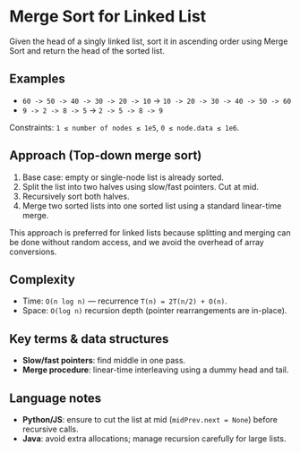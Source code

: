 # Merge Sort for Linked List

Given the head of a singly linked list, sort it in ascending order using Merge Sort and return the head of the sorted list.

## Examples
- `60 -> 50 -> 40 -> 30 -> 20 -> 10` → `10 -> 20 -> 30 -> 40 -> 50 -> 60`
- `9 -> 2 -> 8 -> 5` → `2 -> 5 -> 8 -> 9`

Constraints: `1 ≤ number of nodes ≤ 1e5`, `0 ≤ node.data ≤ 1e6`.

## Approach (Top-down merge sort)
1. Base case: empty or single-node list is already sorted.
2. Split the list into two halves using slow/fast pointers. Cut at mid.
3. Recursively sort both halves.
4. Merge two sorted lists into one sorted list using a standard linear-time merge.

This approach is preferred for linked lists because splitting and merging can be done without random access, and we avoid the overhead of array conversions.

## Complexity
- Time: `O(n log n)` — recurrence `T(n) = 2T(n/2) + O(n)`.
- Space: `O(log n)` recursion depth (pointer rearrangements are in-place).

## Key terms & data structures
- **Slow/fast pointers**: find middle in one pass.
- **Merge procedure**: linear-time interleaving using a dummy head and tail.

## Language notes
- **Python/JS**: ensure to cut the list at mid (`midPrev.next = None`) before recursive calls.
- **Java**: avoid extra allocations; manage recursion carefully for large lists.
